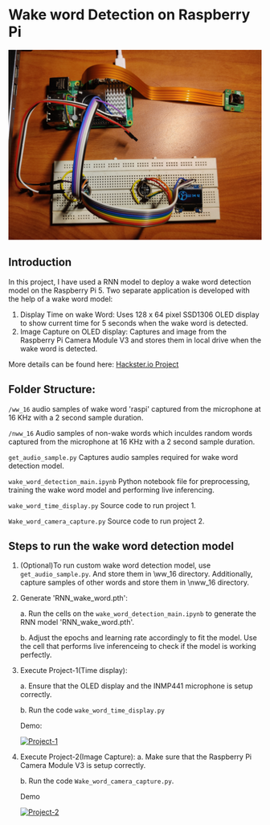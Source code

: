 # Wake word Detection on Raspberry Pi

![Image](/Images/Cover%20Image.jpg)

## Introduction
In this project, I have used a RNN model to deploy a wake word detection model on the Raspberry Pi 5. Two separate application is developed with the help of a wake word model:
1. Display Time on wake Word: Uses 128 x 64 pixel SSD1306 OLED display to show current time for 5 seconds when the wake word is detected.
2. Image Capture on OLED display: Captures and image from the Raspberry Pi Camera Module V3 and stores them in local drive when the wake word is detected.

More details can be found here: [Hackster.io Project](https://www.hackster.io/shubhamsantosh99/image-capture-on-wake-word-c99a42)

## Folder Structure:
`/ww_16` audio samples of wake word 'raspi' captured from the microphone at 16 KHz with a 2 second sample duration.

`/nww_16` Audio samples of non-wake words which inculdes random words captured from the microphone at 16 KHz with a 2 second sample duration.

`get_audio_sample.py` Captures audio samples required for wake word detection model.

`wake_word_detection_main.ipynb` Python notebook file for preprocessing, training the wake word model and performing live inferencing.

`wake_word_time_display.py` Source code to run project 1.

`Wake_word_camera_capture.py` Source code to run project 2.


## Steps to run the wake word detection model

1. (Optional)To run custom wake word detection model, use `get_audio_sample.py`. And store them in \ww_16 directory. Additionally, capture samples of other words and store them in \nww_16 directory.
   
2. Generate 'RNN_wake_word.pth':
   
    a. Run the cells on the `wake_word_detection_main.ipynb` to generate the RNN model 'RNN_wake_word.pth'.

    b. Adjust the epochs and learning rate accordingly to fit the model. Use the cell that performs live inferenceing to check if the model is working perfectly.

3. Execute Project-1(Time display):

    a. Ensure that the OLED display and the INMP441 microphone is setup correctly.

    b. Run the code `wake_word_time_display.py`
    
    Demo: 

    [![Project-1](https://img.youtube.com/vi/TjZlh7XeYAc/1.jpg)](https://www.youtube.com/watch?v=TjZlh7XeYAc)

4. Execute Project-2(Image Capture):
   a. Make sure that the Raspberry Pi Camera Module V3 is setup correctly.

   b. Run the code `Wake_word_camera_capture.py`.

    Demo

    [![Project-2](https://img.youtube.com/vi/KbtO2zOsly4/1.jpg)](https://www.youtube.com/watch?v=KbtO2zOsly4)



